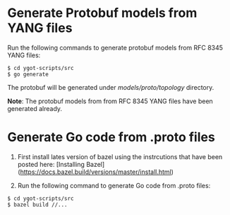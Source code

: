 # Generate Protobuf models from YANG files

Run the following commands to generate protobuf models from RFC 8345 YANG files:

```console
$ cd ygot-scripts/src
$ go generate
```

The protobuf will be generated under *models/proto/topology* directory. 

**Note**: The protobuf models from from RFC 8345 YANG files have been generated already. 

# Generate Go code from .proto files

1. First install lates version of bazel using the instrcutions that have been posted here: [Installing Bazel] (https://docs.bazel.build/versions/master/install.html)

2. Run the following command to generate Go code from .proto files:

```console
$ cd ygot-scripts/src
$ bazel build //...
```
